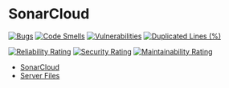 # SonarCloud

[![Bugs](https://sonarcloud.io/api/project_badges/measure?project=Leovambarii_E_biznes_7_Sonar&metric=bugs)](https://sonarcloud.io/summary/new_code?id=Leovambarii_E_biznes_7_Sonar)
[![Code Smells](https://sonarcloud.io/api/project_badges/measure?project=Leovambarii_E_biznes_7_Sonar&metric=code_smells)](https://sonarcloud.io/summary/new_code?id=Leovambarii_E_biznes_7_Sonar)
[![Vulnerabilities](https://sonarcloud.io/api/project_badges/measure?project=Leovambarii_E_biznes_7_Sonar&metric=vulnerabilities)](https://sonarcloud.io/summary/new_code?id=Leovambarii_E_biznes_7_Sonar)
[![Duplicated Lines (%)](https://sonarcloud.io/api/project_badges/measure?project=Leovambarii_E_biznes_7_Sonar&metric=duplicated_lines_density)](https://sonarcloud.io/summary/new_code?id=Leovambarii_E_biznes_7_Sonar)

[![Reliability Rating](https://sonarcloud.io/api/project_badges/measure?project=Leovambarii_E_biznes_7_Sonar&metric=reliability_rating)](https://sonarcloud.io/summary/new_code?id=Leovambarii_E_biznes_7_Sonar)
[![Security Rating](https://sonarcloud.io/api/project_badges/measure?project=Leovambarii_E_biznes_7_Sonar&metric=security_rating)](https://sonarcloud.io/summary/new_code?id=Leovambarii_E_biznes_7_Sonar)
[![Maintainability Rating](https://sonarcloud.io/api/project_badges/measure?project=Leovambarii_E_biznes_7_Sonar&metric=sqale_rating)](https://sonarcloud.io/summary/new_code?id=Leovambarii_E_biznes_7_Sonar)

* [SonarCloud](https://sonarcloud.io/summary/overall?id=Leovambarii_E_biznes_7_Sonar)
* [Server Files](https://github.com/Leovambarii/E_biznes_7_Sonar/tree/main/server)
